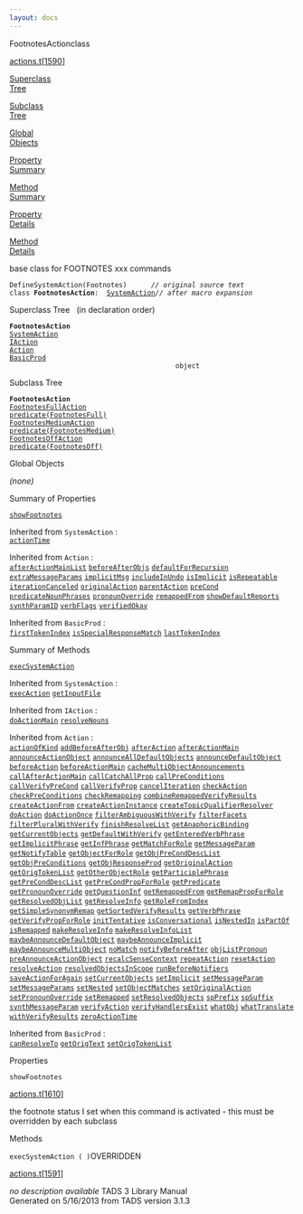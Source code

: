 ```yaml
---
layout: docs
---
```

<span class="title">FootnotesAction</span><span class="type">class</span>

[actions.t](../file/actions.t.html)\[[1590](../source/actions.t.html#1590)\]

[Superclass  
Tree](#_SuperClassTree_)

[Subclass  
Tree](#_SubClassTree_)

[Global  
Objects](#_ObjectSummary_)

[Property  
Summary](#_PropSummary_)

[Method  
Summary](#_MethodSummary_)

[Property  
Details](#_Properties_)

[Method  
Details](#_Methods_)



base class for FOOTNOTES xxx commands

`DefineSystemAction(Footnotes)      `*`// original source text`*  
`class `**`FootnotesAction`**` :   `[`SystemAction`](../object/SystemAction.html)*`// after macro expansion`*



<span id="_SuperClassTree_"></span>



<span class="hdln">Superclass Tree</span>   (in declaration order)



**`FootnotesAction`**  
[`SystemAction`](../object/SystemAction.html)  
[`IAction`](../object/IAction.html)  
[`Action`](../object/Action.html)  
[`BasicProd`](../object/BasicProd.html)  
`                                         object`  
<span id="_SubClassTree_"></span>



<span class="hdln">Subclass Tree</span>  



**`FootnotesAction`**  
[`FootnotesFullAction`](../object/FootnotesFullAction.html)  
[`predicate(FootnotesFull)`](../object/predicate(FootnotesFull).html)  
[`FootnotesMediumAction`](../object/FootnotesMediumAction.html)  
[`predicate(FootnotesMedium)`](../object/predicate(FootnotesMedium).html)  
[`FootnotesOffAction`](../object/FootnotesOffAction.html)  
[`predicate(FootnotesOff)`](../object/predicate(FootnotesOff).html)  
<span id="_ObjectSummary_"></span>



<span class="hdln">Global Objects</span>  



*(none)* <span id="_PropSummary_"></span>



<span class="hdln">Summary of Properties</span>  



[`showFootnotes`](#showFootnotes)

Inherited from `SystemAction` :  
[`actionTime`](../object/SystemAction.html#actionTime)



Inherited from `Action` :  
[`afterActionMainList`](../object/Action.html#afterActionMainList) [`beforeAfterObjs`](../object/Action.html#beforeAfterObjs) [`defaultForRecursion`](../object/Action.html#defaultForRecursion) [`extraMessageParams`](../object/Action.html#extraMessageParams) [`implicitMsg`](../object/Action.html#implicitMsg) [`includeInUndo`](../object/Action.html#includeInUndo) [`isImplicit`](../object/Action.html#isImplicit) [`isRepeatable`](../object/Action.html#isRepeatable) [`iterationCanceled`](../object/Action.html#iterationCanceled) [`originalAction`](../object/Action.html#originalAction) [`parentAction`](../object/Action.html#parentAction) [`preCond`](../object/Action.html#preCond) [`predicateNounPhrases`](../object/Action.html#predicateNounPhrases) [`pronounOverride`](../object/Action.html#pronounOverride) [`remappedFrom`](../object/Action.html#remappedFrom) [`showDefaultReports`](../object/Action.html#showDefaultReports) [`synthParamID`](../object/Action.html#synthParamID) [`verbFlags`](../object/Action.html#verbFlags) [`verifiedOkay`](../object/Action.html#verifiedOkay)

Inherited from `BasicProd` :  
[`firstTokenIndex`](../object/BasicProd.html#firstTokenIndex) [`isSpecialResponseMatch`](../object/BasicProd.html#isSpecialResponseMatch) [`lastTokenIndex`](../object/BasicProd.html#lastTokenIndex)

<span id="_MethodSummary_"></span>



<span class="hdln">Summary of Methods</span>  



[`execSystemAction`](#execSystemAction)

Inherited from `SystemAction` :  
[`execAction`](../object/SystemAction.html#execAction) [`getInputFile`](../object/SystemAction.html#getInputFile)

Inherited from `IAction` :  
[`doActionMain`](../object/IAction.html#doActionMain) [`resolveNouns`](../object/IAction.html#resolveNouns)

Inherited from `Action` :  
[`actionOfKind`](../object/Action.html#actionOfKind) [`addBeforeAfterObj`](../object/Action.html#addBeforeAfterObj) [`afterAction`](../object/Action.html#afterAction) [`afterActionMain`](../object/Action.html#afterActionMain) [`announceActionObject`](../object/Action.html#announceActionObject) [`announceAllDefaultObjects`](../object/Action.html#announceAllDefaultObjects) [`announceDefaultObject`](../object/Action.html#announceDefaultObject) [`beforeAction`](../object/Action.html#beforeAction) [`beforeActionMain`](../object/Action.html#beforeActionMain) [`cacheMultiObjectAnnouncements`](../object/Action.html#cacheMultiObjectAnnouncements) [`callAfterActionMain`](../object/Action.html#callAfterActionMain) [`callCatchAllProp`](../object/Action.html#callCatchAllProp) [`callPreConditions`](../object/Action.html#callPreConditions) [`callVerifyPreCond`](../object/Action.html#callVerifyPreCond) [`callVerifyProp`](../object/Action.html#callVerifyProp) [`cancelIteration`](../object/Action.html#cancelIteration) [`checkAction`](../object/Action.html#checkAction) [`checkPreConditions`](../object/Action.html#checkPreConditions) [`checkRemapping`](../object/Action.html#checkRemapping) [`combineRemappedVerifyResults`](../object/Action.html#combineRemappedVerifyResults) [`createActionFrom`](../object/Action.html#createActionFrom) [`createActionInstance`](../object/Action.html#createActionInstance) [`createTopicQualifierResolver`](../object/Action.html#createTopicQualifierResolver) [`doAction`](../object/Action.html#doAction) [`doActionOnce`](../object/Action.html#doActionOnce) [`filterAmbiguousWithVerify`](../object/Action.html#filterAmbiguousWithVerify) [`filterFacets`](../object/Action.html#filterFacets) [`filterPluralWithVerify`](../object/Action.html#filterPluralWithVerify) [`finishResolveList`](../object/Action.html#finishResolveList) [`getAnaphoricBinding`](../object/Action.html#getAnaphoricBinding) [`getCurrentObjects`](../object/Action.html#getCurrentObjects) [`getDefaultWithVerify`](../object/Action.html#getDefaultWithVerify) [`getEnteredVerbPhrase`](../object/Action.html#getEnteredVerbPhrase) [`getImplicitPhrase`](../object/Action.html#getImplicitPhrase) [`getInfPhrase`](../object/Action.html#getInfPhrase) [`getMatchForRole`](../object/Action.html#getMatchForRole) [`getMessageParam`](../object/Action.html#getMessageParam) [`getNotifyTable`](../object/Action.html#getNotifyTable) [`getObjectForRole`](../object/Action.html#getObjectForRole) [`getObjPreCondDescList`](../object/Action.html#getObjPreCondDescList) [`getObjPreConditions`](../object/Action.html#getObjPreConditions) [`getObjResponseProd`](../object/Action.html#getObjResponseProd) [`getOriginalAction`](../object/Action.html#getOriginalAction) [`getOrigTokenList`](../object/Action.html#getOrigTokenList) [`getOtherObjectRole`](../object/Action.html#getOtherObjectRole) [`getParticiplePhrase`](../object/Action.html#getParticiplePhrase) [`getPreCondDescList`](../object/Action.html#getPreCondDescList) [`getPreCondPropForRole`](../object/Action.html#getPreCondPropForRole) [`getPredicate`](../object/Action.html#getPredicate) [`getPronounOverride`](../object/Action.html#getPronounOverride) [`getQuestionInf`](../object/Action.html#getQuestionInf) [`getRemappedFrom`](../object/Action.html#getRemappedFrom) [`getRemapPropForRole`](../object/Action.html#getRemapPropForRole) [`getResolvedObjList`](../object/Action.html#getResolvedObjList) [`getResolveInfo`](../object/Action.html#getResolveInfo) [`getRoleFromIndex`](../object/Action.html#getRoleFromIndex) [`getSimpleSynonymRemap`](../object/Action.html#getSimpleSynonymRemap) [`getSortedVerifyResults`](../object/Action.html#getSortedVerifyResults) [`getVerbPhrase`](../object/Action.html#getVerbPhrase) [`getVerifyPropForRole`](../object/Action.html#getVerifyPropForRole) [`initTentative`](../object/Action.html#initTentative) [`isConversational`](../object/Action.html#isConversational) [`isNestedIn`](../object/Action.html#isNestedIn) [`isPartOf`](../object/Action.html#isPartOf) [`isRemapped`](../object/Action.html#isRemapped) [`makeResolveInfo`](../object/Action.html#makeResolveInfo) [`makeResolveInfoList`](../object/Action.html#makeResolveInfoList) [`maybeAnnounceDefaultObject`](../object/Action.html#maybeAnnounceDefaultObject) [`maybeAnnounceImplicit`](../object/Action.html#maybeAnnounceImplicit) [`maybeAnnounceMultiObject`](../object/Action.html#maybeAnnounceMultiObject) [`noMatch`](../object/Action.html#noMatch) [`notifyBeforeAfter`](../object/Action.html#notifyBeforeAfter) [`objListPronoun`](../object/Action.html#objListPronoun) [`preAnnounceActionObject`](../object/Action.html#preAnnounceActionObject) [`recalcSenseContext`](../object/Action.html#recalcSenseContext) [`repeatAction`](../object/Action.html#repeatAction) [`resetAction`](../object/Action.html#resetAction) [`resolveAction`](../object/Action.html#resolveAction) [`resolvedObjectsInScope`](../object/Action.html#resolvedObjectsInScope) [`runBeforeNotifiers`](../object/Action.html#runBeforeNotifiers) [`saveActionForAgain`](../object/Action.html#saveActionForAgain) [`setCurrentObjects`](../object/Action.html#setCurrentObjects) [`setImplicit`](../object/Action.html#setImplicit) [`setMessageParam`](../object/Action.html#setMessageParam) [`setMessageParams`](../object/Action.html#setMessageParams) [`setNested`](../object/Action.html#setNested) [`setObjectMatches`](../object/Action.html#setObjectMatches) [`setOriginalAction`](../object/Action.html#setOriginalAction) [`setPronounOverride`](../object/Action.html#setPronounOverride) [`setRemapped`](../object/Action.html#setRemapped) [`setResolvedObjects`](../object/Action.html#setResolvedObjects) [`spPrefix`](../object/Action.html#spPrefix) [`spSuffix`](../object/Action.html#spSuffix) [`synthMessageParam`](../object/Action.html#synthMessageParam) [`verifyAction`](../object/Action.html#verifyAction) [`verifyHandlersExist`](../object/Action.html#verifyHandlersExist) [`whatObj`](../object/Action.html#whatObj) [`whatTranslate`](../object/Action.html#whatTranslate) [`withVerifyResults`](../object/Action.html#withVerifyResults) [`zeroActionTime`](../object/Action.html#zeroActionTime)

Inherited from `BasicProd` :  
[`canResolveTo`](../object/BasicProd.html#canResolveTo) [`getOrigText`](../object/BasicProd.html#getOrigText) [`setOrigTokenList`](../object/BasicProd.html#setOrigTokenList)

<span id="_Properties_"></span>



<span class="hdln">Properties</span>  



<span id="showFootnotes"></span>

`showFootnotes`

[actions.t](../file/actions.t.html)\[[1610](../source/actions.t.html#1610)\]



the footnote status I set when this command is activated - this must be
overridden by each subclass



<span id="_Methods_"></span>



<span class="hdln">Methods</span>  



<span id="execSystemAction"></span>

`execSystemAction ( )`<span class="rem">OVERRIDDEN</span>

[actions.t](../file/actions.t.html)\[[1591](../source/actions.t.html#1591)\]



*no description available*
TADS 3 Library Manual  
Generated on 5/16/2013 from TADS version 3.1.3


